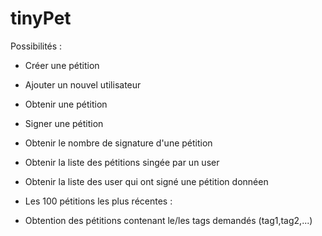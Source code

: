 # tinyPet

Possibilités :

- Créer une pétition

- Ajouter un nouvel utilisateur

- Obtenir une pétition

- Signer une pétition

- Obtenir le nombre de signature d'une pétition

- Obtenir la liste des pétitions singée par un user

- Obtenir la liste des user qui ont signé une pétition donnéen

- Les 100 pétitions les plus récentes :

- Obtention des pétitions contenant le/les tags demandés (tag1,tag2,...)
